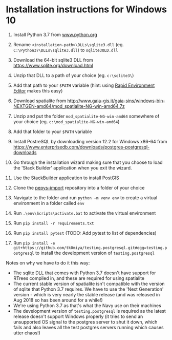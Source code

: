 # Installation instructions for Windows 10


1. Install Python 3.7 from www.python.org

2. Rename `<installation-path>\DLLs\sqlite3.dll` (eg. `C:\Python37\DLLs\sqlite3.dll`) to `sqlite3OLD.dll`

3. Download the 64-bit sqlite3 DLL from https://www.sqlite.org/download.html

4. Unzip that DLL to a path of your choice (eg. `c:\sqlite3\`)

5. Add that path to your `$PATH` variable (hint: using [Rapid Environment Editor](https://www.rapidee.com/en/about) makes this easy)

6. Download spatialite from http://www.gaia-gis.it/gaia-sins/windows-bin-NEXTGEN-amd64/mod_spatialite-NG-win-amd64.7z

7. Unzip and put the folder `mod_spatialite-NG-win-amd64` somewhere of your choice (eg. `c:\mod_spatialite-NG-win-amd64`)

8. Add that folder to your `$PATH` variable

9. Install PostreSQL by downloading version 12.2 for Windows x86-64 from https://www.enterprisedb.com/downloads/postgres-postgresql-downloads

10. Go through the installation wizard making sure that you choose to load the 'Stack Builder' application when you exit the wizard.

11. Use the StackBuilder application to install PostGIS

12. Clone the [pepys-import](https://github.com/debrief/pepys-import) repository into a folder of your choice

13. Navigate to the folder and run `python -m venv env` to create a virtual environment in a folder called `env`

14. Run `.\env\Scripts\activate.bat` to activate the virtual environment

15. Run `pip install -r requirements.txt`

16. Run `pip install pytest` (TODO: Add pytest to list of dependencies)

17. Run `pip install -e git+https://github.com/tk0miya/testing.postgresql.git#egg=testing.postgresql` to install the development version of `testing.postgresql`


Notes on why we have to do it this way:

 - The sqlite DLL that comes with Python 3.7 doesn't have support for RTrees compiled in, and these are required for using spatialite
 - The current stable version of spatialite isn't compatible with the version of sqlite that Python 3.7 requires. We have to use the 'Next Generation' version - which is very nearly the stable release (and was released in Aug 2018 so has been around for a while!)
 - We're using Python 3.7 as that's what the Navy use on their machines
 - The development version of `testing.postgresql` is required as the latest release doesn't support Windows properly (it tries to send an unsupported OS signal to the postgres server to shut it down, which fails and also leaves all the test postgres servers running which causes utter chaos!)
